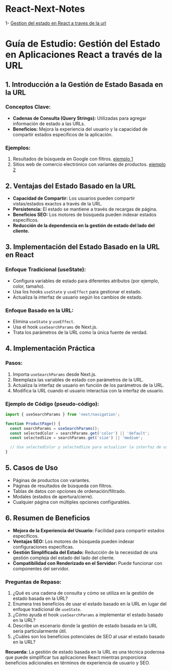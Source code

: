 # React-Next-Notes
1- [Gestion del estado en React a traves de la url](#guía-de-estudio-gestión-del-estado-en-aplicaciones-react-a-través-de-la-url)

# Guía de Estudio: Gestión del Estado en Aplicaciones React a través de la URL

## 1. Introducción a la Gestión de Estado Basada en la URL

### Conceptos Clave:
- **Cadenas de Consulta (Query Strings):** Utilizadas para agregar información de estado a las URLs.
- **Beneficios:** Mejora la experiencia del usuario y la capacidad de compartir estados específicos de la aplicación.

### Ejemplos:
1. Resultados de búsqueda en Google con filtros. [ejemplo 1](https://www.youtube.com/watch?v=ukpgxEemXsk)
2. Sitios web de comercio electrónico con variantes de productos. [ejemplo 2](https://www.youtube.com/watch?v=ukpgxEemXsk&t=27s)

## 2. Ventajas del Estado Basado en la URL

- **Capacidad de Compartir:** Los usuarios pueden compartir vistas/estados exactos a través de la URL.
- **Persistencia:** El estado se mantiene a través de recargas de página.
- **Beneficios SEO:** Los motores de búsqueda pueden indexar estados específicos.
- **Reducción de la dependencia en la gestión de estado del lado del cliente.**

## 3. Implementación del Estado Basado en la URL en React

### Enfoque Tradicional (useState):
- Configura variables de estado para diferentes atributos (por ejemplo, color, tamaño).
- Usa los hooks `useState` y `useEffect` para gestionar el estado.
- Actualiza la interfaz de usuario según los cambios de estado.

### Enfoque Basado en la URL:
- Elimina `useState` y `useEffect`.
- Usa el hook `useSearchParams` de Next.js.
- Trata los parámetros de la URL como la única fuente de verdad.

## 4. Implementación Práctica

### Pasos:
1. Importa `useSearchParams` desde Next.js.
2. Reemplaza las variables de estado con parámetros de la URL.
3. Actualiza la interfaz de usuario en función de los parámetros de la URL.
4. Modifica la URL cuando el usuario interactúa con la interfaz de usuario.

### Ejemplo de Código (pseudo-código):
```javascript
import { useSearchParams } from 'next/navigation';

function ProductPage() {
  const searchParams = useSearchParams();
  const selectedColor = searchParams.get('color') || 'default';
  const selectedSize = searchParams.get('size') || 'medium';

  // Usa selectedColor y selectedSize para actualizar la interfaz de usuario
}
```
## 5. Casos de Uso
- Páginas de productos con variantes.
- Páginas de resultados de búsqueda con filtros.
- Tablas de datos con opciones de ordenación/filtrado.
- Modales (estados de apertura/cierre).
- Cualquier página con múltiples opciones configurables.

## 6. Resumen de Beneficios
- **Mejora de la Experiencia del Usuario:** Facilidad para compartir estados específicos.
- **Ventajas SEO:** Los motores de búsqueda pueden indexar configuraciones específicas.
- **Gestión Simplificada del Estado:** Reducción de la necesidad de una gestión compleja del estado del lado del cliente.
- **Compatibilidad con Renderizado en el Servidor:** Puede funcionar con componentes del servidor.

### Preguntas de Repaso:
1. ¿Qué es una cadena de consulta y cómo se utiliza en la gestión de estado basada en la URL?
2. Enumera tres beneficios de usar el estado basado en la URL en lugar del enfoque tradicional de `useState`.
3. ¿Cómo ayuda el hook `useSearchParams` a implementar el estado basado en la URL?
4. Describe un escenario donde la gestión de estado basada en la URL sería particularmente útil.
5. ¿Cuáles son los beneficios potenciales de SEO al usar el estado basado en la URL?

**Recuerda:** La gestión de estado basada en la URL es una técnica poderosa que puede simplificar tus aplicaciones React mientras proporciona beneficios adicionales en términos de experiencia de usuario y SEO.

